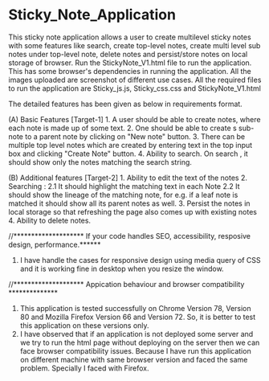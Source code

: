 # Sticky_Note_Application
This sticky note application allows a user to create multilevel sticky notes with some features like search, create top-level notes, create multi level sub notes under top-level note, delete notes and persist/store  notes on local storage of browser. Run the StickyNote_V1.html file to run the application. This has some browser's dependencies in running the application. All the images uploaded are screenshot of different use cases. All the required files to run the application are Sticky_js.js, Sticky_css.css and StickyNote_V1.html 


The detailed features has been given as below in requirements format.

(A) Basic Features [Target-1]
	1. A user should be able to create notes, where each note is made up of some text.
	2. One should be able to create s sub-note to a parent note by clicking on "New note" button.
	3. There can be multiple top level notes which are created by entering text in the top input box and clicking "Create Note" button.
	4. Ability to search. On search , it should show only the notes matching the search string.

(B) Additional features [Target-2]
	1. Ability to edit the text of the notes
	2. Searching :
		2.1 It should highlight the matching text in each Note
		2.2 It should show the lineage of the matching note, for e.g. if a leaf note is matched it should show all its parent notes as well.
	3. Persist the notes in local storage so that refreshing the page also comes up with existing notes
	4. Ability to delete notes.	
  
  
//******************** If your code handles SEO, accessibility, resposive design, performance.******
1. I have handle the cases for responsive design using media query of CSS and it is working fine in desktop when you resize the window.


//******************** Appication behaviour and browser compatibility **************
1. This application is tested successfully on Chrome Version 78, Version 80 and Mozilla Firefox Version 66 and Version 72. So, it is better to test this application on these versions only.
2. I have observed that if an application is not deployed some server and we try to run the html page without deploying on the server then we can face browser compatibility issues. Because I have run this application on different machine with same browser version  and faced the same problem. Specially I faced with Firefox.
